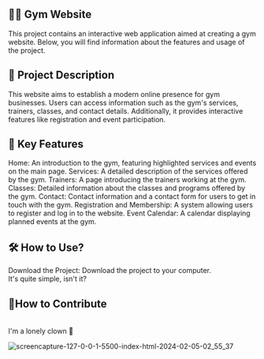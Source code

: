 <h2>🏋️‍♂️ Gym Website</h2>
This project contains an interactive web application aimed at creating a gym website. Below, you will find information about the features and usage of the project.

<h2>🚀 Project Description</h2>
This website aims to establish a modern online presence for gym businesses. Users can access information such as the gym's services, trainers, classes, and contact details. Additionally, it provides interactive features like registration and event participation.

<h2>🎯 Key Features</h2>
Home: An introduction to the gym, featuring highlighted services and events on the main page.
Services: A detailed description of the services offered by the gym.
Trainers: A page introducing the trainers working at the gym.
Classes: Detailed information about the classes and programs offered by the gym.
Contact: Contact information and a contact form for users to get in touch with the gym.
Registration and Membership: A system allowing users to register and log in to the website.
Event Calendar: A calendar displaying planned events at the gym.

<h2>🛠️ How to Use?</h2>
Download the Project: Download the project to your computer.<br>
It's quite simple, isn't it?

<h2> 🤝How to Contribute</h2> <br>
I'm a lonely clown 🤡

![screencapture-127-0-0-1-5500-index-html-2024-02-05-02_55_37](https://github.com/batuhanlog/Spor-Center-Web-Site/assets/82649079/50f0cc24-26cc-43ea-ba99-a0775e8d78c7)
